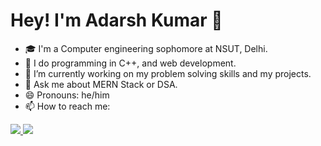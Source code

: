 #  Hey! I'm Adarsh Kumar 🙌

- 🎓 I'm a Computer engineering sophomore at NSUT, Delhi. <br />
- 🌱 I do programming in C++, and web development. <br />
- 🔭 I’m currently working on my problem solving skills and my projects. <br/>
- 💬 Ask me about MERN Stack or DSA. <br />
- 😄 Pronouns: he/him <br/>
- 📫 How to reach me:
<a href="https://www.linkedin.com/in/adarsh79/">
  <img src="https://img.shields.io/badge/LinkedIn-0077B5?style=for-the-badge&logo=linkedin&logoColor=white" /> 
 </a> 
<a href="mailto:kumar.adarsh0042@gmail.com">
  <img src="https://img.shields.io/badge/Gmail-D14836?style=for-the-badge&logo=gmail&logoColor=white"   />
</a>
<br> <br>
